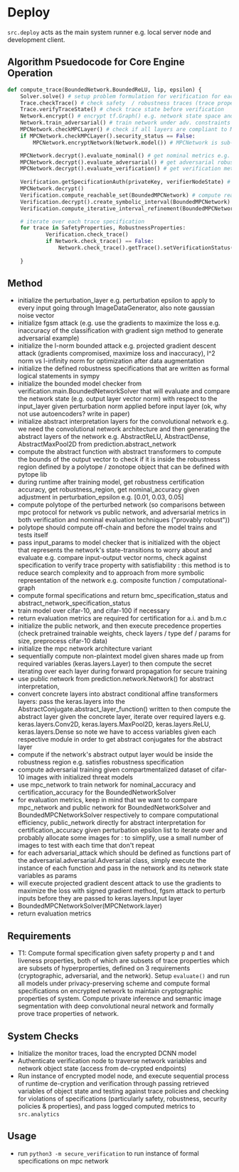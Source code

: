 # Deploy
`src.deploy` acts as the main system runner e.g. local server node and development client. 

## Algorithm Psuedocode for Core Engine Operation 

```python
def compute_trace(BoundedNetwork.BoundedReLU, lip, epsilon) {
	Solver.solve() # setup problem formulation for verification for each trace
	Trace.checkTrace() # check safety  / robustness traces (trace property state)
	Trace.verifyTraceState() # check trace state before verification	
	Network.encrypt() # encrypt tf.Graph() e.g. network state space and network layers 
	Network.train_adversarial() # train network under adv. constraints for adv. metrics 
	MPCNetwork.checkMPCLayer() # check if all layers are compliant to MPC protocol 
	if MPCNetwork.checkMPCLayer().security_status == False:
		MPCNetwork.encryptNetwork(Network.model()) # MPCNetwork is sub-node of Network 

	MPCNetwork.decrypt().evaluate_nominal() # get nominal metrics e.g. IoU, FWIoU, mean pixelwise label acc 
	MPCNetwork.decrypt().evaluate_adversarial() # get adversarial robustness metrics
	MPCNetwork.decrypt().evaluate_verification() # get verification metrics for specification trace satisfiability state
	
    Verification.getSpecificationAuth(privateKey, verifierNodeState) # get auth to compute trace specifications with MPCNetwork
	MPCNetwork.decrypt()
    Verification.compute_reachable_set(BoundedMPCNetwork) # compute reachable set
	Verification.decrypt().create_symbolic_interval(BoundedMPCNetwork) # create symbolic interval state for BoundedNetwork (abstract interpretation of network execution state)
	Verification.compute_iterative_interval_refinement(BoundedMPCNetwork)

	# iterate over each trace specification
	for trace in SafetyProperties, RobustnessProperties:
			Verification.check_trace()
			if Network.check_trace() == False:
				Network.check_trace().getTrace().setVerificationStatus(False)
			
	}


```

## Method
- initialize the perturbation_layer e.g. perturbation epsilon to apply to every input going through ImageDataGenerator, also note gaussian noise vector
- initialize fgsm attack (e.g. use the gradients to maximize the loss e.g. inaccuracy of the classification with gradient sign method to generate adversarial example)
- initialize the l-norm bounded attack e.g. projected gradient descent attack (gradients compromised, maximize loss and inaccuracy), l^2 norm vs l-infinity norm for optimization after data augmentation 
- initialize the defined robustness specifications that are written as formal logical statements in sympy
- initialize the bounded model checker from verification.main.BoundedNetworkSolver that will evaluate and compare the network state (e.g. output layer vector norm) with respect to the input_layer given perturbation norm applied before input layer (ok, why not use autoencoders? write in paper)
- initialize abstract interpretation layers for the convolutional network e.g. we need the convolutional network architecture and then generating the abstract layers of the network e.g. AbstractReLU, AbstractDense, AbstractMaxPool2D from prediction.abstract_network
- compute the abstract function with abstract transformers to compute the bounds of the output vector to check if it is inside the robustness region defined by a polytope / zonotope object that can be defined with pytope lib
- during runtime after training model, get robustness certification accuracy, get robustness_region, get nominal_accuracy given adjustment in perturbation_epsilon e.g. [0.01, 0.03, 0.05]
- compute polytope of the perturbed network (so comparisons between mpc protocol for network vs public network, and adversarial metrics in both verification and nominal evaluation techniques ("provably robust"))
- polytope should compute off-chain and before the model trains and tests itself
- pass input_params to model checker that is initialized with the object that represents the network's state-transitions to worry about and evaluate e.g. compare input-output vector norms, check against specification to verify trace property with satisfiability : this method is to reduce search complexity and to approach from more symbolic representation of the network e.g. composite function / computational-graph
- compute formal specifications and return bmc_specification_status and abstract_network_specification_status
- train model over cifar-10, and cifar-100 if necessary
- return evaluation metrics are required for certification for a.i. and b.m.c 
- initialize the public network, and then execute precedence properties (check pretrained trainable weights, check layers / type def / params for size, preprocess cifar-10 data)
- initialize the mpc network architecture variant 
- sequentially compute non-plaintext model given shares made up from required variables (keras.layers.Layer) to then compute the secret iterating over each layer during forward propagation for secure training
- use public network from prediction.network.Network() for abstract interpretation,
- convert concrete layers into abstract conditional affine transformers layers: pass the keras.layers into the AbstractConjugate.abstract_layer_function() written to then compute the abstract layer given the concrete layer, iterate over required layers e.g. keras.layers.Conv2D, keras.layers.MaxPool2D, keras.layers.ReLU, keras.layers.Dense so note we have to access variables given each respective module in order to get abstract conjugates for the abstract layer
- compute if the network's abstract output layer would be inside the robustness region e.g. satisfies robustness specification
- compute adversarial training given compartmentalized dataset of cifar-10 images with initialized threat models
- use mpc_network to train network for nominal_accuracy and certification_accuracy for the BoundedNetworkSolver 
- for evaluation metrics, keep in mind that we want to compare mpc_network and public network for BoundedNetworkSolver and BoundedMPCNetworkSolver respectively to compare computational efficiency, public_network directly for abstract interpretation for certification_accuracy given perturbation epsilon list to iterate over and probably allocate some images for : to simplify, use a small number of images to test with each time that don't repeat
- for each adversarial_attack which should be defined as functions part of the adversarial.adversarial.Adversarial class, simply execute the instance of each function and pass in the network and its network state variables as params 
- will execute projected gradient descent attack to use the gradients to maximize the loss with signed gradient method, fgsm attack to perturb inputs before they are passed to keras.layers.Input layer
- BoundedMPCNetworkSolver(MPCNetwork.layer)
- return evaluation metrics


## Requirements
- T1: Compute formal specification given safety property p and t and liveness properties, both of which are subsets of trace properties which are subsets of hyperproperties, defined on 3 requirements (cryptographic, adversarial, and the network). Setup `evaluate()` and run all models under privacy-preserving scheme and compute formal specifications on encrypted network to maintain cryptographic properties of system. Compute private inference and semantic image segmentation with deep convolutional neural network and formally prove trace properties of network.


## System Checks
- Initialize the monitor traces, load the encrypted DCNN model
- Authenticate verification node to traverse network variables and network object state (access from de-crypted endpoints)
- Run instance of encrypted model node, and execute sequential process of runtime de-cryption and verification through passing retrieved variables of object state and testing against trace policies and checking for violations of specifications (particularly safety, robustness, security policies & properties), and pass logged computed metrics to `src.analytics`


## Usage
- run `python3 -m secure_verification` to run instance of formal specifications on mpc network